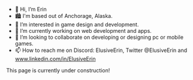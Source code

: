 - 👋 Hi, I’m Erin
- 🏙️ I'm based out of Anchorage, Alaska.
- 👀 I’m interested in game design and development.
- 🌱 I’m currently working on web development and apps.
- 💞️ I’m looking to collaborate on developing or designing pc or mobile games. 
- 📫 How to reach me on Discord: ElusiveErin, Twitter @ElusiveErin and www.linkedin.com/in/ElusiveErin

This page is currently under construction!

<!---
This is a ✨ special ✨ repository because its `README.md` (this file) appears on your GitHub profile.
You can click the Preview link to take a look at your changes.
--->
